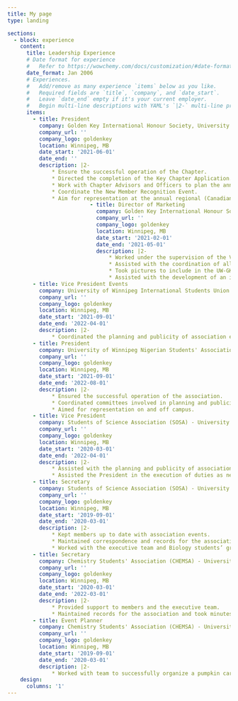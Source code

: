 ```yaml
---
title: My page
type: landing

sections:
  - block: experience
    content:
      title: Leadership Experience 
      # Date format for experience
      #   Refer to https://wowchemy.com/docs/customization/#date-format
      date_format: Jan 2006
      # Experiences.
      #   Add/remove as many experience `items` below as you like.
      #   Required fields are `title`, `company`, and `date_start`.
      #   Leave `date_end` empty if it's your current employer.
      #   Begin multi-line descriptions with YAML's `|2-` multi-line prefix.
      items:
        - title: President 
          company: Golden Key International Honour Society, University of Winnipeg Chapter 
          company_url: ''
          company_logo: goldenkey
          location: Winnipeg, MB
          date_start: '2021-06-01'
          date_end: ''
          description: |2-
              * Ensure the successful operation of the Chapter.
              * Directed the completion of the Key Chapter Application. The UWGK Chapter won this award for the 7th time in a row, making us the longest-winning Chapter in Canada. 
              * Work with Chapter Advisors and Officers to plan the annual calendar of activities.
              * Coordinate the New Member Recognition Event.
              * Aim for representation at the annual regional (Canadian) and biennial international conferences.
                          - title: Director of Marketing
                            company: Golden Key International Honour Society, University of Winnipeg Chapter 
                            company_url: ''
                            company_logo: goldenkey
                            location: Winnipeg, MB
                            date_start: '2021-02-01'
                            date_end: '2021-05-01'
                            description: |2-
                                * Worked under the supervision of the VP of Marketing.
                                * Assisted with the coordination of all publicity for the Chapter events and activities.
                                * Took pictures to include in the UW-GK independent website.
                                * Assisted with the development of an initiative to network with members and promote GK opportunities and benefits.
        - title: Vice President Events 
          company: University of Winnipeg International Students Union (UWISU)
          company_url: ''
          company_logo: goldenkey
          location: Winnipeg, MB
          date_start: '2021-09-01'
          date_end: '2022-04-01'
          description: |2-
              * Coordinated the planning and publicity of association events. These events included virtual and in-person events like Netflix parties and games nights.  
        - title: President 
          company: University of Winnipeg Nigerian Students' Association (UWNSA) 
          company_url: ''
          company_logo: goldenkey
          location: Winnipeg, MB
          date_start: '2021-09-01'
          date_end: '2022-08-01'
          description: |2-
              * Ensured the successful operation of the association.
              * Coordinated committees involved in planning and publicizing events.
              * Aimed for representation on and off campus. 
        - title: Vice President 
          company: Students of Science Association (SOSA) - University of Winnipeg
          company_url: ''
          company_logo: goldenkey
          location: Winnipeg, MB
          date_start: '2020-03-01'
          date_end: '2022-04-01'
          description: |2-
              * Assisted with the planning and publicity of association events. These events included blood donation to Canadian Blood Services, Netflix parties, Paint nights, and so on. 
              * Assisted the President in the execution of duties as needed. 
        - title: Secretary
          company: Students of Science Association (SOSA) - University of Winnipeg 
          company_url: ''
          company_logo: goldenkey
          location: Winnipeg, MB
          date_start: '2019-09-01'
          date_end: '2020-03-01'
          description: |2-
              * Kept members up to date with association events.
              * Maintained correspondence and records for the association.
              * Worked with the executive team and Biology students’ group to successfully organize a fundraiser on Valentine’s Day.
        - title: Secretary
          company: Chemistry Students' Association (CHEMSA) - University of Winnipeg
          company_url: ''
          company_logo: goldenkey
          location: Winnipeg, MB
          date_start: '2020-03-01'
          date_end: '2022-03-01'
          description: |2-
              * Provided support to members and the executive team.
              * Maintained records for the association and took minutes during meetings. 
        - title: Event Planner
          company: Chemistry Students' Association (CHEMSA) - University of Winnipeg 
          company_url: ''
          company_logo: goldenkey
          location: Winnipeg, MB
          date_start: '2019-09-01'
          date_end: '2020-03-01'
          description: |2-
              * Worked with team to successfully organize a pumpkin carving contest in October 2019 and a party in February 2020 for the academic year. The theme was “Ultraviolet Catastrophe.” Turnout was massive, with attendance from other science student groups. Through both events, we were able to fundraise for our annual scholarship and future events. 
    design:
      columns: '1'
---
```

